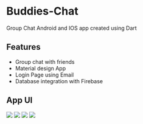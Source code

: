 # Buddies-Chat
Group Chat Android and IOS app created using Dart

## Features
* Group chat with friends
* Material design App
* Login Page using Email
* Database integration with Firebase

## App UI
<img src="./images/home.jpg"/>
<img src="./images/chat.jpg"/>
<img src="./images/login.jpg"/>
<img src="./images/register.jpg"/>


